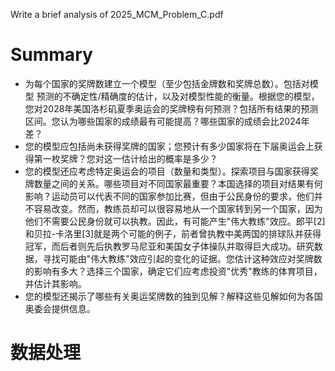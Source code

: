 Write a brief analysis of 2025_MCM_Problem_C.pdf


# Summary

 - 为每个国家的奖牌数建立一个模型（至少包括金牌数和奖牌总数）。包括对模型
预测的不确定性/精确度的估计，以及对模型性能的衡量。根据您的模型，您对2028年美国洛杉矶夏季奥运会的奖牌榜有何预测？包括所有结果的预测区间。您认为哪些国家的成绩最有可能提高？哪些国家的成绩会比2024年差？
 - 您的模型应包括尚未获得奖牌的国家；您预计有多少国家将在下届奥运会上获得第一枚奖牌？您对这一估计给出的概率是多少？
 - 您的模型还应考虑特定奥运会的项目（数量和类型）。探索项目与国家获得奖牌数量之间的关系。哪些项目对不同国家最重要？本国选择的项目对结果有何影响？运动员可以代表不同的国家参加比赛，但由于公民身份的要求，他们并不容易改变。然而，教练员却可以很容易地从一个国家转到另一个国家，因为他们不需要公民身份就可以执教。因此，有可能产生"伟大教练"效应。郎平[2]和贝拉-卡洛里[3]就是两个可能的例子，前者曾执教中美两国的排球队并获得冠军，而后者则先后执教罗马尼亚和美国女子体操队并取得巨大成功。研究数据，寻找可能由"伟大教练"效应引起的变化的证据。您估计这种效应对奖牌数的影响有多大？选择三个国家，确定它们应考虑投资"优秀"教练的体育项目，并估计其影响。
 - 您的模型还揭示了哪些有关奥运奖牌数的独到见解？解释这些见解如何为各国奥委会提供信息。

# 数据处理
